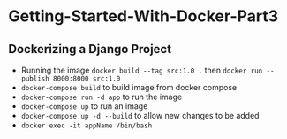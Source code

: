 # Getting-Started-With-Docker-Part3

## Dockerizing a Django Project

- Running the image `docker build --tag src:1.0 .` then `docker run --publish 8000:8000 src:1.0`
- `docker-compose build` to build image from docker compose
- `docker-compose run -d app` to run the image
- `docker-compose up` to run an image
- `docker-compose up -d --build` to allow new changes to be added
- `docker exec -it appName /bin/bash`
